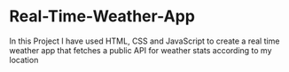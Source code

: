 # Real-Time-Weather-App
In this Project I have used HTML,  CSS and JavaScript to create a real time weather app that fetches a public API for weather stats according to my location

